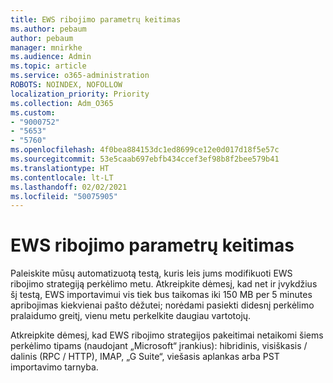 ```yaml
---
title: EWS ribojimo parametrų keitimas
ms.author: pebaum
author: pebaum
manager: mnirkhe
ms.audience: Admin
ms.topic: article
ms.service: o365-administration
ROBOTS: NOINDEX, NOFOLLOW
localization_priority: Priority
ms.collection: Adm_O365
ms.custom:
- "9000752"
- "5653"
- "5760"
ms.openlocfilehash: 4f0bea884153dc1ed8699ce12e0d017d18f5e57c
ms.sourcegitcommit: 53e5caab697ebfb434ccef3ef98b8f2bee579b41
ms.translationtype: HT
ms.contentlocale: lt-LT
ms.lasthandoff: 02/02/2021
ms.locfileid: "50075905"
---
```

# <a name="changing-ews-throttling-settings"></a>EWS ribojimo parametrų keitimas

Paleiskite mūsų automatizuotą testą, kuris leis jums modifikuoti EWS ribojimo strategiją perkėlimo metu. Atkreipkite dėmesį, kad net ir įvykdžius šį testą, EWS importavimui vis tiek bus taikomas iki 150 MB per 5 minutes apribojimas kiekvienai pašto dėžutei; norėdami pasiekti didesnį perkėlimo pralaidumo greitį, vienu metu perkelkite daugiau vartotojų.

Atkreipkite dėmesį, kad EWS ribojimo strategijos pakeitimai netaikomi šiems perkėlimo tipams (naudojant „Microsoft“ įrankius): hibridinis, visiškasis / dalinis (RPC / HTTP), IMAP, „G Suite“, viešasis aplankas arba PST importavimo tarnyba.